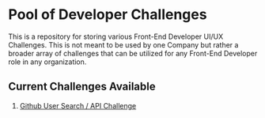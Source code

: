 # Pool of Developer Challenges
This is a repository for storing various Front-End Developer UI/UX Challenges. This is not meant to be used by one Company but rather a broader array of challenges that can be utilized for any Front-End Developer role in any organization.

## Current Challenges Available ##
1. [Github User Search / API Challenge](https://github.com/joecih/code-challenges/github_users/README.md)



